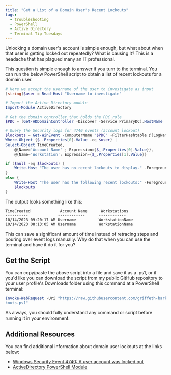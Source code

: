 ```yaml
---
title: "Get a List of a Domain User's Recent Lockouts"
tags:
  - troubleshooting
  - PowerShell
  - Active Directory
  - Terminal Tip Tuesdays
---
```


Unlocking a domain user's account is simple enough, but what about when that user is getting locked out repeatedly? What is causing it? This is a headache that has plagued many an IT professional.

This question is simple enough to answer if you turn to the terminal. You can run the below PowerShell script to obtain a list of recent lockouts for a domain user. 

```PowerShell
# Here we accept the username of the user to investigate as input
[string]$user = Read-Host "Username to investigate"

# Import the Active Directory module
Import-Module ActiveDirectory

# Get the domain controller that holds the PDC role
$PDC = (Get-ADDomainController -Discover -Service PrimaryDC).HostName

# Query the Security logs for 4740 events (account lockout)
$lockouts = Get-WinEvent -ComputerName "$PDC" -FilterHashtable @{LogName='Security'; Id=4740} |
Where-Object {$_.Properties[0].Value -eq $user} |
Select-Object TimeCreated,
    @{Name='Account Name' ; Expression={$_.Properties[0].Value}},
    @{Name='Workstation'; Expression={$_.Properties[1].Value}}

if ($null -eq $lockouts) {
    Write-Host "The user has no recent lockouts to display." -ForegroundColor Green
}
else {
    Write-Host "The user has the following recent lockouts:" -ForegroundColor Red
    $lockouts
}
```

The output looks something like this:
```output
TimeCreated             Account Name      Workstations
----------             ------------      ------------
10/14/2023 09:20:17 AM Username          WorkstationName
10/14/2023 08:13:05 AM Username          WorkstationName
```

This can save a significant amount of time instead of retracing steps and pouring over event logs manually. Why do that when you can use the terminal and have it do it for you?

## Get the Script
You can copy/paste the above script into a file and save it as a .ps1, or if you'd like you can download the script from my public GitHub repository to your user profile's Downloads folder using this command at a PowerShell terminal:

```PowerShell
Invoke-WebRequest -Uri "https://raw.githubusercontent.com/griffeth-barker/public/main/powershell/get_domain_user_lockouts.ps1" -OutFile "$($env:USERPROFILE)\Downloads\get_domain_user_loc
kouts.ps1"
```

As always, you should fully understand any command or script before running it in your environment. 

## Additional Resources
You can find additional information about domain user lockouts at the links below:
- [Windows Security Event 4740: A user account was locked out](https://learn.microsoft.com/en-us/windows/security/threat-protection/auditing/event-4740)
- [ActiveDirectory PowerShell Module](https://learn.microsoft.com/en-us/powershell/module/activedirectory/?view=windowsserver2022-ps)

